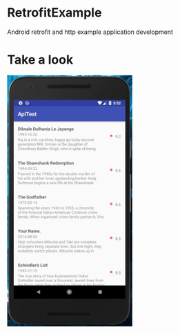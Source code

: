 # RetrofitExample
Android retrofit and http example application development

# Take a look 
![alt text](https://raw.githubusercontent.com/SPurno/RetrofitExample/master/screenshots/snap.JPG)

